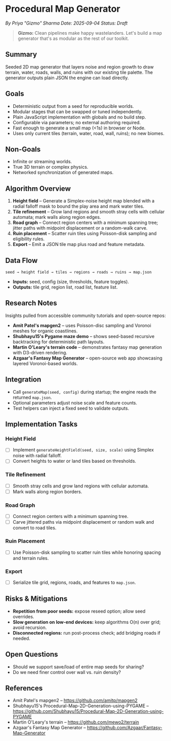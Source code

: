 # Procedural Map Generator

*By Priya "Gizmo" Sharma*
*Date: 2025-09-04*
*Status: Draft*

> **Gizmo:** Clean pipelines make happy wastelanders. Let's build a map generator that's as modular as the rest of our toolkit.

## Summary

Seeded 2D map generator that layers noise and region growth to draw terrain, water, roads, walls, and ruins with our existing tile palette. The generator outputs plain JSON the engine can load directly.

## Goals

- Deterministic output from a seed for reproducible worlds.
- Modular stages that can be swapped or tuned independently.
- Plain JavaScript implementation with globals and no build step.
- Configurable via parameters; no external authoring required.
- Fast enough to generate a small map (<1s) in browser or Node.
- Uses only current tiles (terrain, water, road, wall, ruins); no new biomes.

## Non-Goals

- Infinite or streaming worlds.
- True 3D terrain or complex physics.
- Networked synchronization of generated maps.

## Algorithm Overview

1. **Height field** – Generate a Simplex-noise height map blended with a radial falloff mask to bound the play area and mark water tiles.
2. **Tile refinement** – Grow land regions and smooth stray cells with cellular automata; mark walls along region edges.
3. **Road graph** – Connect region centers with a minimum spanning tree; jitter paths with midpoint displacement or a random-walk carve.
4. **Ruin placement** – Scatter ruin tiles using Poisson-disk sampling and eligibility rules.
5. **Export** – Emit a JSON tile map plus road and feature metadata.

## Data Flow

```
seed → height field → tiles → regions → roads → ruins → map.json
```

- **Inputs:** seed, config (size, thresholds, feature toggles).
- **Outputs:** tile grid, region list, road list, feature list.

## Research Notes

Insights pulled from accessible community tutorials and open-source repos:

- **Amit Patel's mapgen2** – uses Poisson-disc sampling and Voronoi meshes for organic coastlines.
- **Shubhayu15's Pygame maze demo** – shows seed-based recursive backtracking for deterministic path layouts.
- **Martin O'Leary's terrain code** – demonstrates fantasy map generation with D3-driven rendering.
- **Azgaar's Fantasy Map Generator** – open-source web app showcasing layered Voronoi-based worlds.

## Integration

- Call `generateMap(seed, config)` during startup; the engine reads the returned `map.json`.
- Optional parameters adjust noise scale and feature counts.
- Test helpers can inject a fixed seed to validate outputs.

## Implementation Tasks

### Height Field
- [ ] Implement `generateHeightField(seed, size, scale)` using Simplex noise with radial falloff.
- [ ] Convert heights to water or land tiles based on thresholds.

### Tile Refinement
- [ ] Smooth stray cells and grow land regions with cellular automata.
- [ ] Mark walls along region borders.

### Road Graph
- [ ] Connect region centers with a minimum spanning tree.
- [ ] Carve jittered paths via midpoint displacement or random walk and convert to road tiles.

### Ruin Placement
- [ ] Use Poisson-disk sampling to scatter ruin tiles while honoring spacing and terrain rules.

### Export
- [ ] Serialize tile grid, regions, roads, and features to `map.json`.

## Risks & Mitigations

- **Repetition from poor seeds:** expose reseed option; allow seed overrides.
- **Slow generation on low-end devices:** keep algorithms O(n) over grid; avoid recursion.
- **Disconnected regions:** run post-process check; add bridging roads if needed.

## Open Questions

- Should we support save/load of entire map seeds for sharing?
- Do we need finer control over wall vs. ruin density?

## References

- Amit Patel's mapgen2 – https://github.com/amitp/mapgen2
- Shubhayu15's Procedural-Map-2D-Generation-using-PYGAME – https://github.com/Shubhayu15/Procedural-Map-2D-Generation-using-PYGAME
- Martin O'Leary's terrain – https://github.com/mewo2/terrain
- Azgaar's Fantasy Map Generator – https://github.com/Azgaar/Fantasy-Map-Generator
